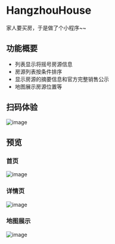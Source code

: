 # HangzhouHouse
家人要买房，于是做了个小程序~~

## 功能概要
- 列表显示将摇号房源信息
- 房源列表按条件排序
- 显示房源的摘要信息和官方完整销售公示
- 地图展示房源位置等

## 扫码体验
![image](https://github.com/kasa2010/HangzhouHouse/blob/master/src/resources/qr.jpg)

## 预览
### 首页
![image](https://github.com/kasa2010/HangzhouHouse/blob/master/src/resources/list.png)

### 详情页
![image](https://github.com/kasa2010/HangzhouHouse/blob/master/src/resources/detail.png)

### 地图展示
![image](https://github.com/kasa2010/HangzhouHouse/blob/master/src/resources/map.png)

